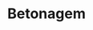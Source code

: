 ---
title: Betonagem
weight: 2
description: 

images:
- media/servicos/betonagem/betonagem.jpg
- media/servicos/betonagem/betonagem1.jpg
- media/servicos/betonagem/betonagem2.jpg
- media/servicos/betonagem/betonagem3.jpg
- media/servicos/betonagem/betonagem4.jpg
- media/servicos/betonagem/betonagem5.jpg

homepage_link_enable: true

section_button_name: Betonagem
id: betonagem
class: "services-page default-section-page"
background: 

---